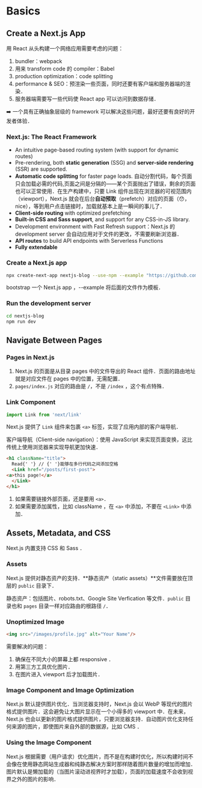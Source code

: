 # Basics

## Create a Next.js App

用 React 从头构建一个网络应用需要考虑的问题：

1. bundler：webpack
2. 用来 transform code 的 compiler：Babel
3. production optimization：code splitting
4. performance & SEO：预渲染一些页面，同时还要有客户端和服务器端的渲染．
5. 服务器端需要写一些代码使 React app 可以访问到数据存储．

➡️ 一个具有正确抽象层级的 framework 可以解决这些问题，最好还要有良好的开发者体验．

### Next.js: The React Framework

+ An intuitive page-based routing system (with support for dynamic routes)
+ Pre-rendering, both **static generation** (SSG) and **server-side rendering** (SSR) are supported.
+ **Automatic code splitting** for faster page loads. 自动分割代码，每个页面只会加载必需的代码,页面之间是分隔的——某个页面抛出了错误，剩余的页面也可以正常使用．在生产构建中，只要 Link 组件出现在浏览器的可视范围内（viewport），Next.js 就会在后台**自动预取**（prefetch）对应的页面（😯，nice），等到用户点击链接时，加载就基本上是一瞬间的事儿了．
+ **Client-side routing** with optimized prefetching
+ **Built-in CSS and Sass support**, and support for any CSS-in-JS library.
+ Development environment with Fast Refresh support：Next.js 的 development server 会自动应用对于文件的更改，不需要刷新浏览器．
+ **API routes** to build API endpoints with Serverless Functions
+ **Fully extendable**

### Create a Next.js app

```zsh
npx create-next-app nextjs-blog --use-npm --example "https://github.com/vercel/next-learn/tree/master/basics/learn-starter"
```

bootstrap 一个 Next.js app ，--example 将后面的文件作为模板．

### Run the development server

```zsh
cd nextjs-blog
npm run dev
```

## Navigate Between Pages

### Pages in Next.js

1. Next.js 的页面是从目录 pages 中的文件导出的 React 组件．页面的路由地址就是对应文件在 pages 中的位置，无需配置．
2. `pages/index.js` 对应的路由是 `/`，不是 `/index` ，这个有点特殊．

### Link Component

```typescript
import Link from 'next/link'
```

Next.js 提供了 `Link` 组件来包裹 `<a>` 标签，实现了应用内部的客户端导航．

客户端导航（Client-side navigation）：使用 JavaScript 来实现页面变换，这比传统上使用浏览器来实现导航更加快速．

```html
<h1 className="title">
  Read{' '} // {' '}能够在多行代码之间添加空格
  <Link href="/posts/first-post">
<a>this page!</a>
  </Link>
</h1>
```

1.  如果需要链接外部页面，还是要用 `<a>`．
2.  如果需要添加属性，比如 className ，在 `<a>` 中添加，不要在 `<Link>` 中添加．

## Assets, Metadata, and CSS

Next.js 内置支持 CSS 和 Sass ．

### Assets

Next.js 提供对静态资产的支持．**静态资产（static assets）**文件需要放在顶层的 `public` 目录下．

静态资产：包括图片、robots.txt、Google Site Verfication 等文件．`public` 目录也和 `pages` 目录一样对应路由的根路径 `/`．

### Unoptimized Image

```html
<img src="/images/profile.jpg" alt="Your Name"/>
```

需要解决的问题：

1. 确保在不同大小的屏幕上都 responsive ．
2. 用第三方工具优化图片．
3. 在图片进入 viewport 后才加载图片．

### Image Component and Image Optimization

Next.js 默认提供图片优化．当浏览器支持时，Next.js 会以  WebP 等现代的图片格式提供图片．这会避免让大图片显示在一个小得多的 viewport 中．在未来，Next.js 也会以更新的图片格式提供图片，只要浏览器支持．自动图片优化支持任何来源的图片，即使图片来自外部的数据源，比如 CMS ．

### Using the Image Component

Next.js 根据需要（用户请求）优化图片，而不是在构建时优化，所以构建时间不会像在使用静态网站生成器和纯静态解决方案时那样随着图片数量的增加而增加．图片默认是懒加载的（当图片滚动进视界时才加载），页面的加载速度不会收到视界之外的图片的影响．
